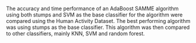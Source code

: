 The accuracy and time performance of an AdaBoost SAMME algorithm using both stumps and SVM as the base classifier for the algorithm were compared using the Human Activity Dataset. The best performing algorithm was using stumps as the base classifier. This algorithm was then compared to other classifiers, mainly KNN, SVM and random forest.
